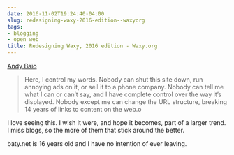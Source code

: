 ```yaml
---
date: 2016-11-02T19:24:40-04:00
slug: redesigning-waxy-2016-edition--waxyorg
tags:
- blogging
- open web
title: Redesigning Waxy, 2016 edition - Waxy.org
---
```


[Andy Baio](http://waxy.org/2016/11/redesigning-waxy-2016-edition/)

> Here, I control my words. Nobody can shut this site down, run annoying ads on
> it, or sell it to a phone company. Nobody can tell me what I can or can’t say,
> and I have complete control over the way it’s displayed. Nobody except me can
> change the URL structure, breaking 14 years of links to content on the web.o

I love seeing this. I wish it were, and hope it becomes, part of a larger trend.
I miss blogs, so the more of them that stick around the better.

baty.net is 16 years old and I have no intention of ever leaving.
